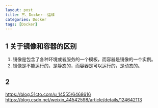 ```yaml
---
layout: post
title: 三、Docker——运维
categories: Docker
tags: [Docker]
---
```


## 1 关于镜像和容器的区别

1. 镜像是包含了各种环境或者服务的一个模板，而容器是镜像的一个实例。
2. 镜像是不能运行的，是静态的，而容器是可以运行的，是动态的。

## 2 

https://blog.51cto.com/u_14555/6468616
https://blog.csdn.net/weixin_44542598/article/details/124642113